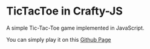 # TicTacToe in Crafty-JS

A simple Tic-Tac-Toe game implemented in JavaScript.

You can simply play it on this [Github Page](http://neilli1992.github.io/TicTacToe-In-Crafty/)
